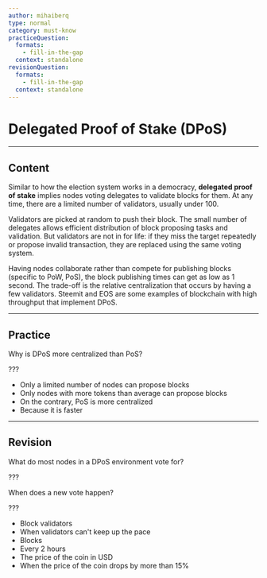 ```yaml
---
author: mihaiberq
type: normal
category: must-know
practiceQuestion:
  formats:
    - fill-in-the-gap
  context: standalone
revisionQuestion:
  formats:
    - fill-in-the-gap
  context: standalone
---
```


# Delegated Proof of Stake (DPoS)


---

## Content

Similar to how the election system works in a democracy, **delegated proof of stake** implies nodes voting delegates to validate blocks for them. At any time, there are a limited number of validators, usually under 100.

Validators are picked at random to push their block. The small number of delegates allows efficient distribution of block proposing tasks and validation. But validators are not in for life: if they miss the target repeatedly or propose invalid transaction, they are replaced using the same voting system.

Having nodes collaborate rather than compete for publishing blocks (specific to PoW, PoS), the block publishing times can get as low as 1 second. The trade-off is the relative centralization that occurs by having a few validators. Steemit and EOS are some examples of blockchain with high throughput that implement DPoS.


---

## Practice

Why is DPoS more centralized than PoS?

???

- Only a limited number of nodes can propose blocks
- Only nodes with more tokens than average can propose blocks
- On the contrary, PoS is more centralized
- Because it is faster


---

## Revision

What do most nodes in a DPoS environment vote for?

???

When does a new vote happen?

???

- Block validators
- When validators can't keep up the pace
- Blocks
- Every 2 hours
- The price of the coin in USD
- When the price of the coin drops by more than 15%
